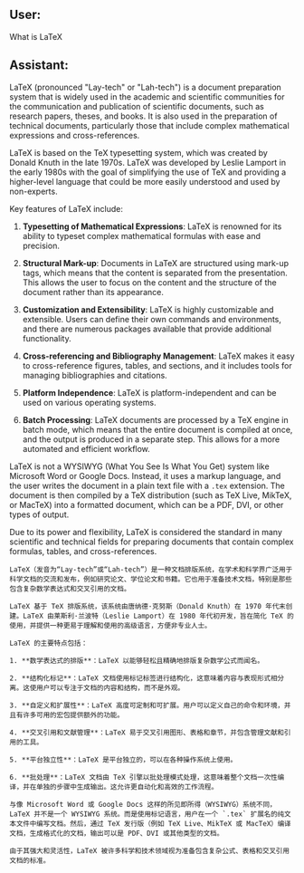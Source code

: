 ## User:
What is LaTeX

## Assistant:
LaTeX (pronounced "Lay-tech" or "Lah-tech") is a document preparation system that is widely used in the academic and scientific communities for the communication and publication of scientific documents, such as research papers, theses, and books. It is also used in the preparation of technical documents, particularly those that include complex mathematical expressions and cross-references.

LaTeX is based on the TeX typesetting system, which was created by Donald Knuth in the late 1970s. LaTeX was developed by Leslie Lamport in the early 1980s with the goal of simplifying the use of TeX and providing a higher-level language that could be more easily understood and used by non-experts.

Key features of LaTeX include:

1. **Typesetting of Mathematical Expressions**: LaTeX is renowned for its ability to typeset complex mathematical formulas with ease and precision.

2. **Structural Mark-up**: Documents in LaTeX are structured using mark-up tags, which means that the content is separated from the presentation. This allows the user to focus on the content and the structure of the document rather than its appearance.

3. **Customization and Extensibility**: LaTeX is highly customizable and extensible. Users can define their own commands and environments, and there are numerous packages available that provide additional functionality.

4. **Cross-referencing and Bibliography Management**: LaTeX makes it easy to cross-reference figures, tables, and sections, and it includes tools for managing bibliographies and citations.

5. **Platform Independence**: LaTeX is platform-independent and can be used on various operating systems.

6. **Batch Processing**: LaTeX documents are processed by a TeX engine in batch mode, which means that the entire document is compiled at once, and the output is produced in a separate step. This allows for a more automated and efficient workflow.

LaTeX is not a WYSIWYG (What You See Is What You Get) system like Microsoft Word or Google Docs. Instead, it uses a markup language, and the user writes the document in a plain text file with a `.tex` extension. The document is then compiled by a TeX distribution (such as TeX Live, MikTeX, or MacTeX) into a formatted document, which can be a PDF, DVI, or other types of output.

Due to its power and flexibility, LaTeX is considered the standard in many scientific and technical fields for preparing documents that contain complex formulas, tables, and cross-references.

```
LaTeX（发音为“Lay-tech”或“Lah-tech”）是一种文档排版系统，在学术和科学界广泛用于科学文档的交流和发布，例如研究论文、学位论文和书籍。它也用于准备技术文档，特别是那些包含复杂数学表达式和交叉引用的文档。

LaTeX 基于 TeX 排版系统，该系统由唐纳德·克努斯（Donald Knuth）在 1970 年代末创建。LaTeX 由莱斯利·兰波特（Leslie Lamport）在 1980 年代初开发，旨在简化 TeX 的使用，并提供一种更易于理解和使用的高级语言，方便非专业人士。

LaTeX 的主要特点包括：

1. **数学表达式的排版**：LaTeX 以能够轻松且精确地排版复杂数学公式而闻名。

2. **结构化标记**：LaTeX 文档使用标记标签进行结构化，这意味着内容与表现形式相分离。这使用户可以专注于文档的内容和结构，而不是外观。

3. **自定义和扩展性**：LaTeX 高度可定制和可扩展。用户可以定义自己的命令和环境，并且有许多可用的宏包提供额外的功能。

4. **交叉引用和文献管理**：LaTeX 易于交叉引用图形、表格和章节，并包含管理文献和引用的工具。

5. **平台独立性**：LaTeX 是平台独立的，可以在各种操作系统上使用。

6. **批处理**：LaTeX 文档由 TeX 引擎以批处理模式处理，这意味着整个文档一次性编译，并在单独的步骤中生成输出。这允许更自动化和高效的工作流程。

与像 Microsoft Word 或 Google Docs 这样的所见即所得（WYSIWYG）系统不同，LaTeX 并不是一个 WYSIWYG 系统。而是使用标记语言，用户在一个 `.tex` 扩展名的纯文本文件中编写文档。然后，通过 TeX 发行版（例如 TeX Live、MikTeX 或 MacTeX）编译文档，生成格式化的文档，输出可以是 PDF、DVI 或其他类型的文档。

由于其强大和灵活性，LaTeX 被许多科学和技术领域视为准备包含复杂公式、表格和交叉引用文档的标准。
```